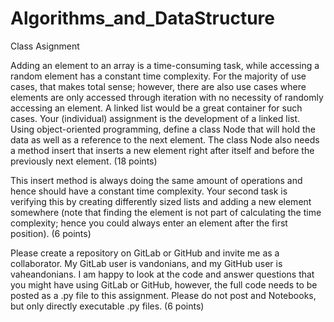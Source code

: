 # Algorithms_and_DataStructure

Class Asignment

Adding an element to an array is a time-consuming task, while accessing a random element has a constant time complexity.
For the majority of use cases, that makes total sense; however, there are also use cases where elements are only
accessed through iteration with no necessity of randomly accessing an element. A linked list would be a great container
for such cases. Your (individual) assignment is the development of a linked list. Using object-oriented programming,
define a class Node that will hold the data as well as a reference to the next element. The class Node also needs a
method insert that inserts a new element right after itself and before the previously next element. (18 points)

This insert method is always doing the same amount of operations and hence should have a constant time complexity.
Your second task is verifying this by creating differently sized lists and adding a new element somewhere (note that
finding the element is not part of calculating the time complexity; hence you could always enter an element after the
first position). (6 points)

Please create a repository on GitLab or GitHub and invite me as a collaborator. My GitLab user is vandonians,
and my GitHub user is vaheandonians. I am happy to look at the code and answer questions that you might have using
GitLab or GitHub, however, the full code needs to be posted as a .py file to this assignment. Please do not post and
Notebooks, but only directly executable .py files. (6 points)
